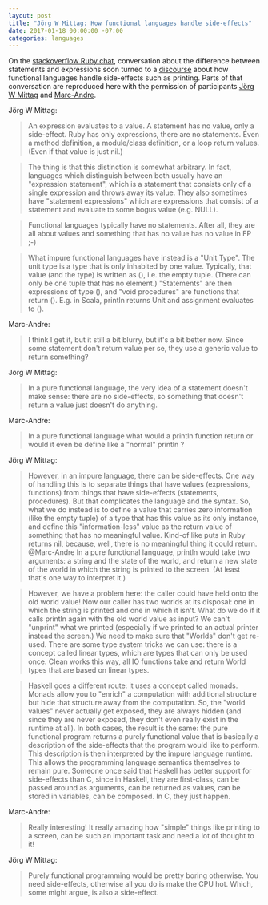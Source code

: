 ```yaml
---
layout: post
title: "Jörg W Mittag: How functional languages handle side-effects"
date: 2017-01-18 00:00:00 -07:00
categories: languages
---
```


On the [stackoverflow Ruby chat](https://chat.stackoverflow.com/),
conversation about the difference between statements and expressions
soon turned to a
[discourse](https://chat.stackoverflow.com/transcript/44914) about how
functional languages handle side-effects such as printing.  Parts of
that conversation are reproduced here with the permission of
participants [Jörg W
Mittag](https://stackoverflow.com/users/2988/j%C3%B6rg-w-mittag) and
[Marc-Andre](https://stackoverflow.com/users/2115680/marc-andre).

Jörg W Mittag:

> An expression evaluates to a value. A statement has no value, only a
side-effect.  Ruby has only expressions, there are no statements. Even
a method definition, a module/class definition, or a loop return
values. (Even if that value is just nil.)

> The thing is that this distinction is somewhat arbitrary. In fact,
languages which distinguish between both usually have an "expression
statement", which is a statement that consists only of a single
expression and throws away its value. They also sometimes have
"statement expressions" which are expressions that consist of a
statement and evaluate to some bogus value (e.g. NULL).

> Functional languages typically have no statements. After all, they
are all about values and something that has no value has no value in
FP ;-)

> What impure functional languages have instead is a "Unit Type". The
unit type is a type that is only inhabited by one value. Typically,
that value (and the type) is written as (), i.e. the empty
tuple. (There can only be one tuple that has no element.) "Statements"
are then expressions of type (), and "void procedures" are functions
that return (). E.g. in Scala, println returns Unit and assignment
evaluates to ().

Marc-Andre:

> I think I get it, but it still a bit blurry, but it's a bit better
now. Since some statement don't return value per se, they use a
generic value to return something?

Jörg W Mittag:

> In a pure functional language, the very idea of a statement doesn't
make sense: there are no side-effects, so something that doesn't
return a value just doesn't do anything.

Marc-Andre:

> In a pure functional language what would a println function return
or would it even be define like a "normal" println ?

Jörg W Mittag:

> However, in an impure language, there can be side-effects. One way
of handling this is to separate things that have values (expressions,
functions) from things that have side-effects (statements,
procedures). But that complicates the language and the syntax. So,
what we do instead is to define a value that carries zero information
(like the empty tuple) of a type that has this value as its only
instance, and define this "information-less" value as the return value
of something that has no meaningful value. Kind-of like puts in Ruby
returns nil, because, well, there is no meaningful thing it could
return.  @Marc-Andre In a pure functional language, println would take
two arguments: a string and the state of the world, and return a new
state of the world in which the string is printed to the screen. (At
least that's one way to interpret it.)

> However, we have a problem here: the caller could have held onto the
old world value! Now our caller has two worlds at its disposal: one in
which the string is printed and one in which it isn't. What do we do
if it calls println again with the old world value as input? We can't
"unprint" what we printed (especially if we printed to an actual
printer instead the screen.)  We need to make sure that "Worlds" don't
get re-used. There are some type system tricks we can use: there is a
concept called linear types, which are types that can only be used
once. Clean works this way, all IO functions take and return World
types that are based on linear types.

> Haskell goes a different route: it uses a concept called
monads. Monads allow you to "enrich" a computation with additional
structure but hide that structure away from the computation. So, the
"world values" never actually get exposed, they are always hidden (and
since they are never exposed, they don't even really exist in the
runtime at all).  In both cases, the result is the same: the pure
functional program returns a purely functional value that is basically
a description of the side-effects that the program would like to
perform. This description is then interpreted by the impure language
runtime. This allows the programming language semantics themselves to
remain pure.  Someone once said that Haskell has better support for
side-effects than C, since in Haskell, they are first-class, can be
passed around as arguments, can be returned as values, can be stored
in variables, can be composed. In C, they just happen.

Marc-Andre:

> Really interesting! It really amazing how "simple" things like
printing to a screen, can be such an important task and need a lot of
thought to it!

Jörg W Mittag:

> Purely functional programming would be pretty boring otherwise. You
need side-effects, otherwise all you do is make the CPU hot. Which,
some might argue, is also a side-effect.
